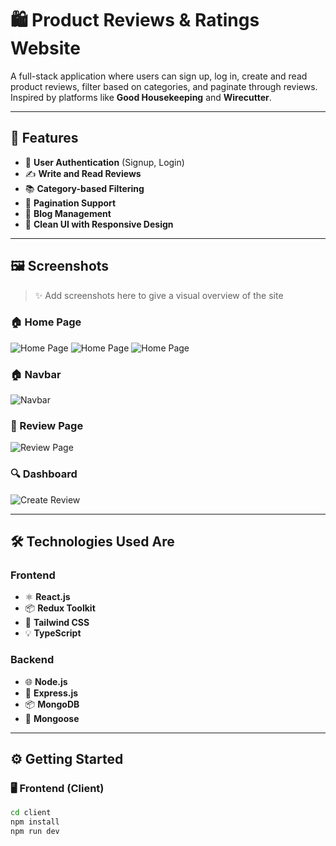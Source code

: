 # 🛍️ Product Reviews & Ratings Website

A full-stack application where users can sign up, log in, create and read product reviews, filter based on categories, and paginate through reviews. Inspired by platforms like **Good Housekeeping** and **Wirecutter**.

---

## 🚀 Features

- 🔐 **User Authentication** (Signup, Login)
- ✍️ **Write and Read Reviews**
- 📚 **Category-based Filtering**
- 📄 **Pagination Support**
- 🧭 **Blog Management**
- 🎯 **Clean UI with Responsive Design**

---

## 🖼️ Screenshots

> ✨ Add screenshots here to give a visual overview of the site

### 🏠 Home Page
![Home Page](https://i.ibb.co.com/8L0D5H3K/screencapture-localhost-5173-2025-04-05-00-19-50.png)
![Home Page](https://i.ibb.co.com/fdwZ0BRQ/screencapture-localhost-5173-2025-04-05-00-19-501.png)
![Home Page](https://i.ibb.co.com/TM1sdwtp/screencapture-localhost-5173-2025-04-05-00-19-503.png)

### 🏠 Navbar
![Navbar ](https://i.ibb.co.com/67WMpk9p/Screenshot-1.png)

### 📝 Review Page
![Review Page](https://i.ibb.co.com/v4v8xWrL/screencapture-localhost-5173-all-Reviews-2025-04-05-00-21-56.png)

### 🔍 Dashboard
![Create Review](https://i.ibb.co.com/4wK88tjK/screencapture-localhost-5173-dashboard-user-Create-Review-2025-04-05-00-25-31.png)

---

## 🛠️ Technologies Used Are

### Frontend

- ⚛️ **React.js**
- 📦 **Redux Toolkit**
- 🎨 **Tailwind CSS**
- 💡 **TypeScript**

### Backend

- 🌐 **Node.js**
- 🚂 **Express.js**
- 📦 **MongoDB**
- 📮 **Mongoose**

---

## ⚙️ Getting Started

### 🖥️ Frontend (Client)

```bash
cd client
npm install
npm run dev
